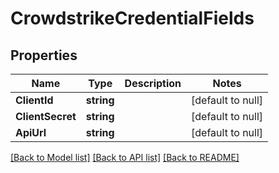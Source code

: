 # CrowdstrikeCredentialFields

## Properties
Name | Type | Description | Notes
------------ | ------------- | ------------- | -------------
**ClientId** | **string** |  | [default to null]
**ClientSecret** | **string** |  | [default to null]
**ApiUrl** | **string** |  | [default to null]

[[Back to Model list]](../README.md#documentation-for-models) [[Back to API list]](../README.md#documentation-for-api-endpoints) [[Back to README]](../README.md)

